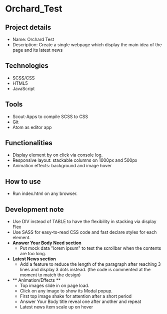 # Orchard_Test

## Project details
* Name: Orchard Test
* Description: Create a single webpage which display the main idea of the page and its latest news

## Technologies
* SCSS/CSS
* HTML5
* JavaScript

## Tools
* Scout-Apps to compile SCSS to CSS
* Git
* Atom as editor app

## Functionalities
* Display element by on click via console log.
* Responsive layout: stackable columns on 1000px and 500px
* Animation effects: background and image hover

## How to use
* Run index.html on any browser.

## Development note
* Use DIV instead of TABLE to have the flexibility in stacking via display Flex
* Use SASS for easy-to-read CSS code and fast declare styles for each element.
* **Answer Your Body Need section**
  * Put mock data "lorem ipsum" to test the scrollbar when the contents are too long.
* **Latest News section**
  * Add a feature to reduce the length of the paragraph after reaching 3 lines and display 3 dots instead. (the code is commented at the moment to match the design)
* ** Animation/Effects **
  * Top images slide in on page load.
  * Click on any image to show its Modal popup.
  * First top image shake for attention after a short period
  * Answer Your Body title reveal one after another and repeat
  * Latest news item scale up on hover
